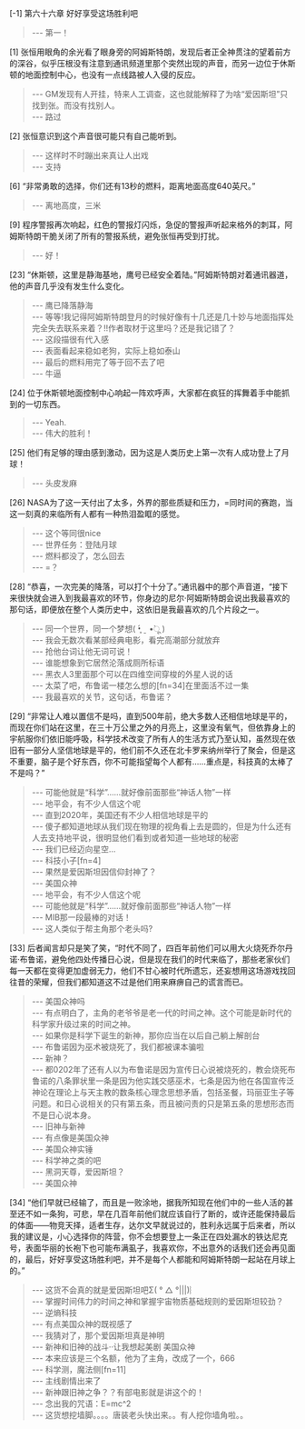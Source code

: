 
[-1] 第六十六章 好好享受这场胜利吧
>--- 第一！<br>

[1] 张恒用眼角的余光看了眼身旁的阿姆斯特朗，发现后者正全神贯注的望着前方的深谷，似乎压根没有注意到通讯频道里那个突然出现的声音，而另一边位于休斯顿的地面控制中心，也没有一点线路被人入侵的反应。
>--- GM发现有人开挂，特来人工调查，这也就能解释了为啥“爱因斯坦”只找到张。而没有找别人。<br>
>--- 路过<br>

[2] 张恒意识到这个声音很可能只有自己能听到。
>--- 这样时不时蹦出来真让人出戏<br>
>--- 支持<br>

[6] “非常勇敢的选择，你们还有13秒的燃料，距离地面高度640英尺。”
>--- 离地高度，三米<br>

[9] 程序警报再次响起，红色的警报灯闪烁，急促的警报声听起来格外的刺耳，阿姆斯特朗干脆关闭了所有的警报系统，避免张恒再受到打扰。
>--- 好！<br>

[23] “休斯顿，这里是静海基地，鹰号已经安全着陆。”阿姆斯特朗对着通讯器道，他的声音几乎没有发生什么变化。
>--- 鹰已降落静海<br>
>--- 等等!我记得阿姆斯特朗登月的时候好像有十几还是几十妙与地面指挥处完全失去联系来着？!!作者取材于这里吗？还是我记错了？<br>
>--- 这段描很有代入感<br>
>--- 表面看起来稳如老狗，实际上稳如泰山<br>
>--- 最后的燃料用完了等于回不去了吧<br>
>--- 牛逼<br>

[24] 位于休斯顿地面控制中心响起一阵欢呼声，大家都在疯狂的挥舞着手中能抓到的一切东西。
>--- Yeah.<br>
>--- 伟大的胜利！<br>

[25] 他们有足够的理由感到激动，因为这是人类历史上第一次有人成功登上了月球！
>--- 头皮发麻<br>

[26] NASA为了这一天付出了太多，外界的那些质疑和压力，=同时间的赛跑，当这一刻真的来临所有人都有一种热泪盈眶的感觉。
>--- 这个等同很nice<br>
>--- 世界任务：登陆月球<br>
>--- 燃料都没了，怎么回去<br>
>--- =？<br>

[28] “恭喜，一次完美的降落，可以打个十分了。”通讯器中的那个声音道，“接下来很快就会进入到我最喜欢的环节，你身边的尼尔·阿姆斯特朗会说出我最喜欢的那句话，即便放在整个人类历史中，这依旧是我最喜欢的几个片段之一。
>--- 同一个世界，同一个梦想( •̥́ ˍ •̀ू )<br>
>--- 我会无数次看某部经典电影，看完高潮部分就放弃<br>
>--- 抢他台词让他无词可说！<br>
>--- 谁能想象到它居然沦落成厕所标语<br>
>--- 黑衣人3里面那个可以在四维空间穿梭的外星人说的话<br>
>--- 太菜了吧，布鲁诺一楼怎么想的[fn=34]在里面活不过一集<br>
>--- 我最喜欢的关节，这句话，布鲁诺？<br>

[29] “非常让人难以置信不是吗，直到500年前，绝大多数人还相信地球是平的，而现在你们站在这里，在三十万公里之外的月亮上，这里没有氧气，但依靠身上的宇航服你们依旧能呼吸，科学技术改变了所有人的生活方式乃至认知，虽然现在依旧有一部分人坚信地球是平的，他们前不久还在北卡罗来纳州举行了聚会，但是这不重要，脑子是个好东西，你不可能指望每个人都有……重点是，科技真的太棒了不是吗？”
>--- 可能他就是“科学”……就好像前面那些“神话人物”一样<br>
>--- 地平会，有不少人信这个呢<br>
>--- 直到2020年，美国还有不少人相信地球是平的<br>
>--- 傻子都知道地球从我们现在物理的视角看上去是圆的，但是为什么还有人去支持地平说，很明显他们看到或者知道一些地球的秘密<br>
>--- 我们已经迈向星空…<br>
>--- 科技小子[fn=4]<br>
>--- 果然是爱因斯坦因信仰封神了？<br>
>--- 美国众神<br>
>--- 地平会，有不少人信这个呢<br>
>--- 可能他就是“科学”……就好像前面那些“神话人物”一样<br>
>--- MIB那一段最棒的对话！<br>
>--- 这人类似于帮主角那个老头吗?<br>

[33] 后者闻言却只是笑了笑，“时代不同了，四百年前他们可以用大火烧死乔尔丹诺·布鲁诺，避免他四处传播日心说，但是现在我们的时代来临了，那些老家伙们每一天都在变得更加虚弱无力，他们不甘心被时代所遗忘，还妄想用这场游戏找回往昔的荣耀，但我们都知道这不过是他们用来麻痹自己的谎言而已。
>--- 美国众神吗<br>
>--- 有点明白了，主角的老爷爷是老一代的时间之神。这个可能是新时代的科学家升级过来的时间之神。<br>
>--- 如果你是科学下诞生的新神，那你应当在以后自己躺上解剖台<br>
>--- 布鲁诺因为巫术被烧死了，我们都被课本骗啦<br>
>--- 新神？<br>
>--- 都0202年了还有人以为布鲁诺是因为宣传日心说被烧死的，教会烧死布鲁诺的八条罪状里一条是因为他实践交感巫术，七条是因为他在各国宣传泛神论在理论上与天主教的数条核心理念思想矛盾，包括圣餐，玛丽亚生子等问题。和日心说相关的只有第五条，而且被问责的只是第五条的思想形态而不是日心说本身。<br>
>--- 旧神与新神<br>
>--- 有点像是美国众神<br>
>--- 美国众神实锤<br>
>--- 科学神之类的吧<br>
>--- 黑洞天尊，爱因斯坦？<br>
>--- 美国众神<br>

[34] “他们早就已经输了，而且是一败涂地，据我所知现在他们中的一些人活的甚至还不如一条狗，可悲，早在几百年前他们就应该自行了断的，或许还能保持最后的体面——物竞天择，适者生存，达尔文早就说过的，胜利永远属于后来者，所以我的建议是，小心选择你的阵营，你不会想要登上一条正在四处漏水的铁达尼克号，表面华丽的长袍下也可能布满虱子，我喜欢你，不出意外的话我们还会再见面的，最后，好好享受这场胜利吧，并不是每个人都能和阿姆斯特朗一起站在月球上的。”
>--- 这货不会真的就是爱因斯坦吧Σ( ° △ °|||)︴<br>
>--- 掌握时间伟力的时间之神和掌握宇宙物质基础规则的爱因斯坦较劲？<br>
>--- 逆熵科技<br>
>--- 有点美国众神的既视感了<br>
>--- 我猜对了，那个爱因斯坦真是神明<br>
>--- 新神和旧神的战斗··让我想起美剧 美国众神<br>
>--- 本来应该是三个名额，他为了主角，改成了一个，666<br>
>--- 科学测，魔法侧[fn=11]<br>
>--- 主线剧情出来了<br>
>--- 新神跟旧神之争？？有部电影就是讲这个的！<br>
>--- 念出我的咒语：E=mc^2<br>
>--- 这货想挖墙脚。。。。唐装老头快出来。。有人挖你墙角啦。。<br>
